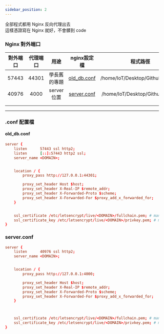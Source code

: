```yaml
---
sidebar_position: 2
---
```



全部程式都用 Nginx 反向代理出去  
這樣憑證寫在 Nginx 就好，不會髒到 code  

### Nginx 對外端口  

|對外端口|代理端口|用途|nginx設定檔|程式路徑|
|:-:|:-:|:-:|:-:|:-:|
| 57443 | 44301 | 學長舊的專題 | [old_db.conf](#old_dbconf) | /home/IoT/Desktop/Github/theweb |
| 40976 | 4000 | server位置 | [server.conf](#serverconf) | /home/IoT/Desktop/Github/server |
|  |  |  |  |  |
|  |  |  |  |  |




------------------------------  


### .conf 配置檔

#### old_db.conf
```conf
server {
    listen      57443 ssl http2;
    listen      [::]:57443 http2 ssl;
    server_name <DOMAIN>;


    location / {
        proxy_pass http://127.0.0.1:44301;

        proxy_set_header Host $host;
        proxy_set_header X-Real-IP $remote_addr;
        proxy_set_header X-Forwarded-Proto $scheme;
        proxy_set_header X-Forwarded-For $proxy_add_x_forwarded_for;
    }


    ssl_certificate /etc/letsencrypt/live/<DOMAIN>/fullchain.pem; # managed by Certbot
    ssl_certificate_key /etc/letsencrypt/live/<DOMAIN>/privkey.pem; # managed by Certbot
}

```


### server.conf
```conf
server {
    listen      40976 ssl http2;
    server_name <DOMAIN>;


    location / {
        proxy_pass http://127.0.0.1:4000;

        proxy_set_header Host $host;
        proxy_set_header X-Real-IP $remote_addr;
        proxy_set_header X-Forwarded-Proto $scheme;
        proxy_set_header X-Forwarded-For $proxy_add_x_forwarded_for;
    }



    ssl_certificate /etc/letsencrypt/live/<DOMAIN>/fullchain.pem; # managed by Certbot
    ssl_certificate_key /etc/letsencrypt/live/<DOMAIN>/privkey.pem; # managed by Certbot
}
